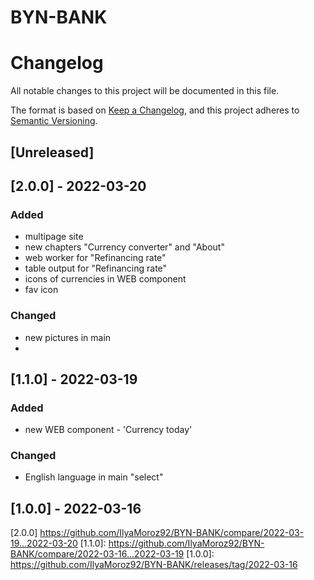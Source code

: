 # BYN-BANK
# Changelog
All notable changes to this project will be documented in this file.

The format is based on [Keep a Changelog](https://keepachangelog.com/en/1.0.0/),
and this project adheres to [Semantic Versioning](https://semver.org/spec/v2.0.0.html).

## [Unreleased]


## [2.0.0] - 2022-03-20
### Added
- multipage site
- new chapters "Currency converter" and "About"
- web worker for "Refinancing rate"
- table output for "Refinancing rate"
- icons of currencies in WEB component 
- fav icon 

### Changed
- new pictures in main
- 

## [1.1.0] - 2022-03-19

### Added
- new WEB component  - 'Currency today'

### Changed
- English language in main "select"  


## [1.0.0] - 2022-03-16
[2.0.0]  https://github.com/IlyaMoroz92/BYN-BANK/compare/2022-03-19...2022-03-20
[1.1.0]: https://github.com/IlyaMoroz92/BYN-BANK/compare/2022-03-16...2022-03-19
[1.0.0]: https://github.com/IlyaMoroz92/BYN-BANK/releases/tag/2022-03-16

